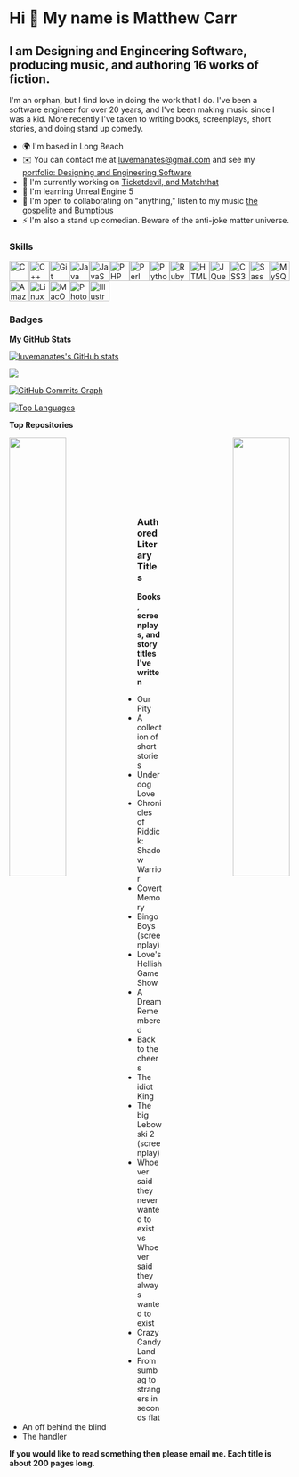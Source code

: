 Hi 👋 My name is Matthew Carr
=============================

I am Designing and Engineering Software, producing music, and authoring 16 works of fiction.
---------------------------------------------------------------------------------

I'm an orphan, but I find love in doing the work that I do. I've been a software engineer for over 20 years, and I've been making music since I was a kid. More recently I've taken to writing books, screenplays, short stories, and doing stand up comedy.

*   🌍  I'm based in Long Beach
*   ✉️  You can contact me at [luvemanates@gmail.com](mailto:luvemanates@gmail.com) and see my [portfolio: Designing and Engineering Software](http://matthewkcarr.tumblr.com)
*   🚀  I'm currently working on [Ticketdevil, and Matchthat](http://matthewkcarr.tumblr.com)
*   🧠  I'm learning Unreal Engine 5
*   🤝  I'm open to collaborating on "anything," listen to my music [the gospelite](https://soundcloud.com/matt-carr-958333177/sets/m-1) and [Bumptious](https://soundcloud.com/matthewkcarr/sets/the-tares-destroyer)
*   ⚡  I'm also a stand up comedian. Beware of the anti-joke matter universe.

### Skills 
<p align="left">
<a href="https://docs.microsoft.com/en-us/cpp/?view=msvc-170" target="_blank" rel="noreferrer"><img src="https://raw.githubusercontent.com/danielcranney/readme-generator/main/public/icons/skills/c-colored.svg" width="36" height="36" alt="C" /></a><a href="https://docs.microsoft.com/en-us/cpp/?view=msvc-170" target="_blank" rel="noreferrer"><img src="https://raw.githubusercontent.com/danielcranney/readme-generator/main/public/icons/skills/cplusplus-colored.svg" width="36" height="36" alt="C++" /></a><a href="https://git-scm.com/" target="_blank" rel="noreferrer"><img src="https://raw.githubusercontent.com/danielcranney/readme-generator/main/public/icons/skills/git-colored.svg" width="36" height="36" alt="Git" /></a><a href="https://www.oracle.com/java/" target="_blank" rel="noreferrer"><img src="https://raw.githubusercontent.com/danielcranney/readme-generator/main/public/icons/skills/java-colored.svg" width="36" height="36" alt="Java" /></a><a href="https://developer.mozilla.org/en-US/docs/Web/JavaScript" target="_blank" rel="noreferrer"><img src="https://raw.githubusercontent.com/danielcranney/readme-generator/main/public/icons/skills/javascript-colored.svg" width="36" height="36" alt="JavaScript" /></a><a href="https://www.php.net/" target="_blank" rel="noreferrer"><img src="https://raw.githubusercontent.com/danielcranney/readme-generator/main/public/icons/skills/php-colored.svg" width="36" height="36" alt="PHP" /></a><a href="https://www.perl.org/" target="_blank" rel="noreferrer"><img src="https://raw.githubusercontent.com/danielcranney/readme-generator/main/public/icons/skills/perl-colored.svg" width="36" height="36" alt="Perl" /></a><a href="https://www.python.org/" target="_blank" rel="noreferrer"><img src="https://raw.githubusercontent.com/danielcranney/readme-generator/main/public/icons/skills/python-colored.svg" width="36" height="36" alt="Python" /></a><a href="https://www.ruby-lang.org/en/" target="_blank" rel="noreferrer"><img src="https://raw.githubusercontent.com/danielcranney/readme-generator/main/public/icons/skills/ruby-colored.svg" width="36" height="36" alt="Ruby" /></a><a href="https://developer.mozilla.org/en-US/docs/Glossary/HTML5" target="_blank" rel="noreferrer"><img src="https://raw.githubusercontent.com/danielcranney/readme-generator/main/public/icons/skills/html5-colored.svg" width="36" height="36" alt="HTML5" /></a><a href="https://jquery.com/" target="_blank" rel="noreferrer"><img src="https://raw.githubusercontent.com/danielcranney/readme-generator/main/public/icons/skills/jquery-colored.svg" width="36" height="36" alt="JQuery" /></a><a href="https://www.w3.org/TR/CSS/#css" target="_blank" rel="noreferrer"><img src="https://raw.githubusercontent.com/danielcranney/readme-generator/main/public/icons/skills/css3-colored.svg" width="36" height="36" alt="CSS3" /></a><a href="https://sass-lang.com/" target="_blank" rel="noreferrer"><img src="https://raw.githubusercontent.com/danielcranney/readme-generator/main/public/icons/skills/sass-colored.svg" width="36" height="36" alt="Sass" /></a><a href="https://www.mysql.com/" target="_blank" rel="noreferrer"><img src="https://raw.githubusercontent.com/danielcranney/readme-generator/main/public/icons/skills/mysql-colored.svg" width="36" height="36" alt="MySQL" /></a><a href="https://aws.amazon.com" target="_blank" rel="noreferrer"><img src="https://raw.githubusercontent.com/danielcranney/readme-generator/main/public/icons/skills/aws-colored.svg" width="36" height="36" alt="Amazon Web Services" /></a><a href="https://www.linux.org" target="_blank" rel="noreferrer"><img src="https://raw.githubusercontent.com/danielcranney/readme-generator/main/public/icons/skills/linux-colored.svg" width="36" height="36" alt="Linux" /></a><a href="https://apple.com" target="_blank" rel="noreferrer"><img src="https://raw.githubusercontent.com/danielcranney/readme-generator/main/public/icons/skills/macos-colored.svg" width="36" height="36" alt="MacOS" /></a><a href="https://www.adobe.com/uk/products/photoshop.html" target="_blank" rel="noreferrer"><img src="https://raw.githubusercontent.com/danielcranney/readme-generator/main/public/icons/skills/photoshop-colored.svg" width="36" height="36" alt="Photoshop" /></a><a href="https://www.adobe.com/uk/products/illustrator.html" target="_blank" rel="noreferrer"><img src="https://raw.githubusercontent.com/danielcranney/readme-generator/main/public/icons/skills/illustrator-colored.svg" width="36" height="36" alt="Illustrator" /></a>
                    </p>
                    


### Badges

<b>My GitHub Stats</b>

<a href="http://www.github.com/luvemanates"><img src="https://github-readme-stats.vercel.app/api?username=luvemanates&show_icons=true&hide=&count_private=true&title_color=0891b2&text_color=ffffff&icon_color=0891b2&bg_color=1c1917&hide_border=true&show_icons=true" alt="luvemanates's GitHub stats" /></a>

<a href="http://www.github.com/luvemanates"><img src="https://github-readme-streak-stats.herokuapp.com/?user=luvemanates&stroke=ffffff&background=1c1917&ring=0891b2&fire=0891b2&currStreakNum=ffffff&currStreakLabel=0891b2&sideNums=ffffff&sideLabels=ffffff&dates=ffffff&hide_border=true" /></a>

<a href="http://www.github.com/luvemanates"><img src="https://github-readme-activity-graph.cyclic.app/graph?username=luvemanates&bg_color=1c1917&color=ffffff&line=0891b2&point=ffffff&area_color=1c1917&area=true&hide_border=true&custom_title=GitHub%20Commits%20Graph" alt="GitHub Commits Graph" /></a>

<a href="https://github.com/luvemanates" align="left"><img src="https://github-readme-stats.vercel.app/api/top-langs/?username=luvemanates&langs_count=10&title_color=0891b2&text_color=ffffff&icon_color=0891b2&bg_color=1c1917&hide_border=true&locale=en&custom_title=Top%20%Languages" alt="Top Languages" /></a>

<b>Top Repositories</b>

<div width="100%" align="center"><a href="https://github.com/luvemanates/matchthat" align="left"><img align="left" width="45%" src="https://github-readme-stats.vercel.app/api/pin/?username=luvemanates&repo=matchthat&title_color=0891b2&text_color=ffffff&icon_color=0891b2&bg_color=1c1917&hide_border=true&locale=en" /></a><a href="https://github.com/luvemanates/ticketme" align="right"><img align="right" width="45%" src="https://github-readme-stats.vercel.app/api/pin/?username=luvemanates&repo=ticketme&title_color=0891b2&text_color=ffffff&icon_color=0891b2&bg_color=1c1917&hide_border=true&locale=en" /></a></div><br /><br /><br /><br /><br /><br /><br />

### Authored Literary Titles 

<b>Books, screenplays, and story titles I've written</b>
<ul>
  <li>
        Our Pity
  </li>
  <li>
        A collection of short stories
  </li>
  <li>
        Underdog Love
  </li>
  <li>
        Chronicles of Riddick: Shadow Warrior
  </li>
  <li>
        Covert Memory
  </li>
  <li>
        Bingo Boys (screenplay)
  </li>
  <li>
        Love's Hellish Game Show
  </li>
  <li>
        A Dream Remembered
  </li>
  <li>
        Back to the cheers
  </li>
  <li>
        The idiot King
  </li>  
  <li>
        The big Lebowski 2 (screenplay)
  </li>
  <li>
        Whoever said they never wanted to exist vs Whoever said they always wanted to exist
  </li>
  <li>
        Crazy Candy Land
  </li>
  <li>
        From sumbag to strangers in seconds flat
  </li>
  <li>
        An off behind the blind
  </li>
  <li>
        The handler
  </li>
</ul>
<b>If you would like to read something then please email me.  Each title is about 200 pages long.</b>

